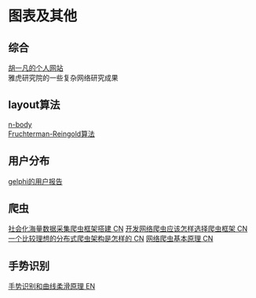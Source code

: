 # 图表及其他


## 综合
[胡一凡的个人网站](http://yifanhu.net/)<br>
雅虎研究院的一些复杂网络研究成果

## layout算法
[n-body](http://www.scholarpedia.org/article/N-body_simulations_(gravitational))<br>
[Fruchterman-Reingold算法](http://www.infoq.com/cn/articles/GraphX-Intro)<br>

## 用户分布
[gelphi的用户报告](https://gephi.wordpress.com/2016/02/06/a-close-look-at-the-gephi-user-community/)<br>

## 爬虫
[社会化海量数据采集爬虫框架搭建 CN](http://www.lanceyan.com/tech/arch/snscrawler.html)
[开发网络爬虫应该怎样选择爬虫框架 CN](http://blog.csdn.net/ajaxhu/article/details/42122461)
[一个比较理想的分布式爬虫架构是怎样的 CN](https://www.zhihu.com/question/27135710)
[网络爬虫基本原理 CN](http://www.cnblogs.com/wawlian/archive/2012/06/18/2553061.html)

## 手势识别
[手势识别和曲线柔滑原理 EN](http://jackschaedler.github.io/handwriting-recognition/)
